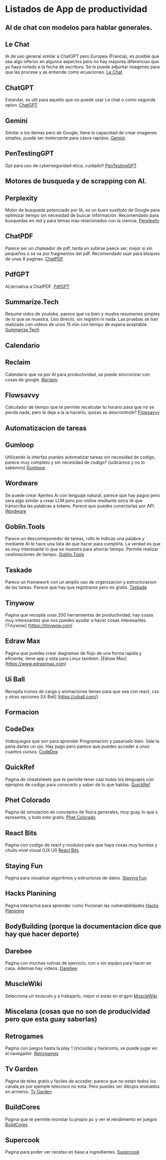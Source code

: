 # Listados de App de productividad

## AI de chat con modelos para hablar generales.

Le Chat
------
IA de uso general similar a ChatGPT pero Europea (Francia), es posible que sea algo inferior en algunos aspectos pero no hay mayores diferencias que yo haya notado a la fecha de escritura. Se le puede adjuntar imagenes para que las procese y as entiende como ecuaciones. [Le Chat](https://chat.mistral.ai/)
 
ChatGPT
------
Estandar, es util para aquello que no puede usar Le chat o como segunda opion.
[ChatGPT](https://chat.openai.com/)

Gemini
------
Similar a los demas pero de Google, tiene la capacidad de crear imagenes simples, puede ser inetersante para casos rapidos.
[Gemini](https://gemini.google.com/)

PenTestingGPT
------
Gpt para uso de cyberseguridad etica, cuidado!!
[PenTestingGPT](https://pentestgpt.ai/c)

## Motores de busqueda y de scrapping con AI.

Perplexity
------
Motor de busqueda potenciado por IA, es un buen sustituto de Google para optimizar tiempo sin necesidad de buscar información. Recomendado para busquedas en red y para temas mas relacionados con la ciencia.
[Perplexity](https://www.perplexity.ai/)

ChatPDF
------
Parece ser un chateador de pdf, tarda en subirse paece ser, mejor si sin pequeños o se va por fragmentos del pdf. Recomendado usar para bloques de unas 8 paginas.
[ChatPDF](https://www.chatpdf.com/es)

PdfGPT
------
ALternativa a ChatPDF.
[PdfGPT](https://pdfgpt.com/)

Summarize.Tech
------
Resume vidos de youtobe, parece que va bien y mustra resumenes simples de lo que se muestra. Uso directo, sin registro ni nada. Las pruebas se han realizado con videos de unos 15 min con tiempo de espera aceptable.
[Summarize.Tech](https://www.summarize.tech/)

## Calendario

Reclaim
------
Calendario que va por AI para productividad, se puede sincronizar con cosas de google.
[Reclaim](https://app.reclaim.ai/)

Flowsavvy
------
Calculador de tiempo que te permite recalcular tu horario para que no se pierda nada, pero le deja a la ia hacerlo, quizas se descrontrole?
[Flowsavvy](https://flowsavvy.app/)

## Automatizacion de tareas

Gumloop
------
Utilizando la interfaz puedes automatizar tareas sin necesidad de codigo, parece muy completo y sin necesidad de codigo? (sobramos y no lo sabemos)
[Gumloop](https://www.gumloop.com/)

Wordware
------
Se puede crear Ajentes Ai con lenguaje natural, parece que hay pagos pero sera algo similar a crear LLM pero por online mediante ostra IA que transcriba las palabras a tokens. Parece que puedes conectarlas por API.
[Wordware](https://www.wordware.ai/)

Goblin.Tools
------
Parece un descomeponedor de tareas, rollo le indicas una palabra y mediante AI te hace una lista de que hacer para cumplirla. La verdad es que es muy interesante lo que se muestra para ahorrar tiempo. Permite realizar cestimaciones de tiempo.
[Goblin.Tools](https://goblin.tools/)

Taskade
------
Parece un framework con un amplio uso de organizacion y estructuracion de las tareas. Parece que hay que registrarse pero es gratis.
[Taskade](https://www.taskade.com/)


Tinywow
------
Pagina que recopila unas 200 herramientas de productividad, hay cosas muy interesantes que nos puedes ayudar a hacer cosas interesantes.
[Tinywow] (https://tinywow.com)


Edraw Max
------
Pagina que puedes crear diagramas de flujo de una forma rapida y eficiente, tiene app y esta para Linux tambien.
[Edraw Max] (https://www.edrawmax.com)


Ui Ball
------
Recopila iconos de carga y animaciones tienes para que sea con react, css y otras opciones
[Ui Ball] (https://uiball.com/)



## Formacion
CodeDex
------
Videojuegos que son para aprender Programacion y pasarselo bien. Vale la pena darles un ojo. Hay pago pero parece que puedes acceder a unos cuantos cursos.
[CodeDex](https://www.codedex.io/courses)

QuickRef
------
Pagina de cheatsheets que te permite tener casi todos los lenguajes con ejemplos de codigo para conocerlo y saber de lo que hablas.
[QuickRef](https://quickref.me)

Phet Colorado
------
Pagina de simulacion de conceptos de fisica generales, muy guay lo que s epresenta, y todo esto gratis.
[Phet Colorado](https://phet.colorado.edu)


React Bits
------
Pagina con codigo de react y modulos para que haya cosas muy bonitas y chulis  nivel visual (UX UI)
[React Bits](https://www.reactbits.dev)

Staying Fun
------
Pagina para visualizar algoritmos y estructuras de datos.
[Staying Fun](https://staying.fun/en)

Hacks Planining
------
Pagina interactva para aprender como fncionan las vulnerabilidades
[Hacks Planining](https://www.hacksplaining.com)



## BodyBuilding (porque la documentacion dice que hay que hacer deporte)
Darebee
------
Pagina con muchas rutinas de ejercicio, con o sin equipo para hacer en casa. Ademas hay videos.
[Darebee](https://darebee.com/workout.html)

MuscleWiki
------
Selecciona un musculo y a trabajarlo, mejor si estas en el gym
[MuscleWiki](https://musclewiki.com)


## Miscelana (cosas que no son de producividad pero que esta guay saberlas)
Retrogames
------
Pagina con juegos hasta la play 1 (incluida) y hackroms, se puede jugar en el navegador.
[Retrogames](https://www.retrogames.me)


Tv Garden
------
Pagina de teles gratis y faciles de acceder, parece que no estan todos los canala,es por ejemple telecinco no esta. Pero puedes ver dibujos animados en armenio.
[Tv Garden](https://tv.garden)


BuildCores
------
Pagina que te permite monstar tu propio pc y ver el rendimiento en juegos
[BuildCores](https://www.buildcores.com)


Supercook
------
Pagina para poder ver recetas en base a ingredientes.
[Supercook](https://www.supercook.com/#/desktop)
